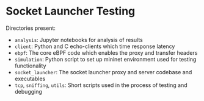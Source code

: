 # Socket Launcher Testing

Directories present:

* `analysis`: Jupyter notebooks for analysis of results
* `client`: Python and C echo-clients which time response latency
* `ebpf`: The core eBPF code which enables the proxy and transfer headers
* `simulation`: Python script to set up mininet environment used for testing functionality
* `socket_launcher`: The socket launcher proxy and server codebase and executables
* `tcp`, `sniffing`, `utils`: Short scripts used in the process of testing and debugging

